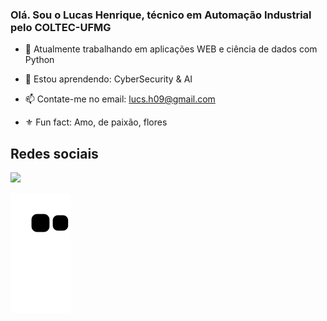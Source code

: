 ### Olá. Sou o Lucas Henrique, técnico em Automação Industrial pelo COLTEC-UFMG

- 🔭 Atualmente trabalhando em aplicações WEB e ciência de dados com Python
- 🌱 Estou aprendendo: CyberSecurity & AI
- 📫 Contate-me no email: lucs.h09@gmail.com
- ⚜️ Fun fact: Amo, de paixão, flores 
  
  ###
 ## Redes sociais
<div>
 <a href = "mailto:lucs.h09@gmail.com"><img src="https://img.shields.io/badge/-Gmail-%23333?style=for-the-badge&logo=gmail&logoColor=white" target="_blank"></a>
  </div>
  
   ![Snake animation](https://github.com/Lucassius/Lucassius/blob/output/github-contribution-grid-snake.svg)
  

